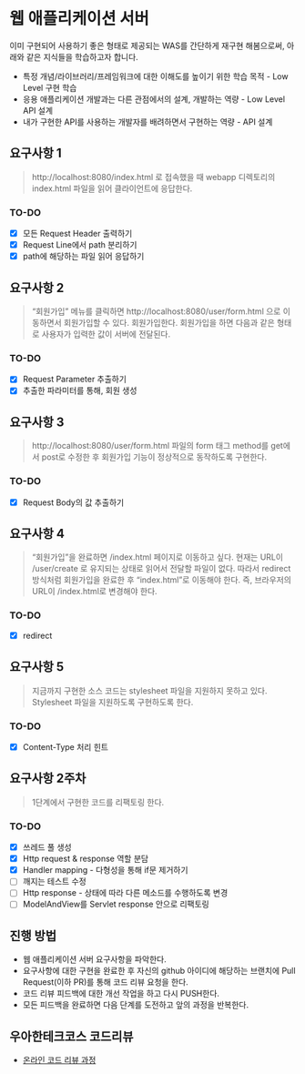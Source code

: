 # 웹 애플리케이션 서버

이미 구현되어 사용하기 좋은 형태로 제공되는 WAS를 간단하게 재구현 해봄으로써, 아래와 같은 지식들을 학습하고자 합니다.
- 특정 개념/라이브러리/프레임워크에 대한 이해도를 높이기 위한 학습 목적 - Low Level 구현 학습
- 응용 애플리케이션 개발과는 다른 관점에서의 설계, 개발하는 역량 - Low Level API 설계 
- 내가 구현한 API를 사용하는 개발자를 배려하면서 구현하는 역량 - API 설계

## 요구사항 1
> http://localhost:8080/index.html 로 접속했을 때 webapp 디렉토리의 index.html 파일을 읽어 클라이언트에 응답한다.

### TO-DO
- [x] 모든 Request Header 출력하기
- [x] Request Line에서 path 분리하기
- [x] path에 해당하는 파일 읽어 응답하기

## 요구사항 2 
> “회원가입” 메뉴를 클릭하면 http://localhost:8080/user/form.html 으로 이동하면서 회원가입할 수 있다. 회원가입한다.
> 회원가입을 하면 다음과 같은 형태로 사용자가 입력한 값이 서버에 전달된다.

### TO-DO
- [x] Request Parameter 추출하기 
- [x] 추출한 파라미터를 통해, 회원 생성

## 요구사항 3
> http://localhost:8080/user/form.html 파일의 form 태그 method를 get에서 post로 수정한 후 회원가입 기능이 정상적으로 동작하도록 구현한다.

### TO-DO
- [x] Request Body의 값 추출하기

## 요구사항 4
> “회원가입”을 완료하면 /index.html 페이지로 이동하고 싶다. 현재는 URL이 /user/create 로 유지되는 상태로 읽어서 전달할 파일이 없다. 따라서 redirect 방식처럼 회원가입을 완료한 후 “index.html”로 이동해야 한다. 즉, 브라우저의 URL이 /index.html로 변경해야 한다.

### TO-DO

- [x] redirect

## 요구사항 5
> 지금까지 구현한 소스 코드는 stylesheet 파일을 지원하지 못하고 있다. Stylesheet 파일을 지원하도록 구현하도록 한다.

### TO-DO

- [x] Content-Type 처리 힌트
 
## 요구사항 2주차
> 1단계에서 구현한 코드를 리팩토링 한다.

### TO-DO
- [x] 쓰레드 풀 생성
- [x] Http request & response 역할 분담 
- [x] Handler mapping - 다형성을 통해 if문 제거하기
- [ ] 깨지는 테스트 수정
- [ ] Http response - 상태에 따라 다른 메소드를 수행하도록 변경
- [ ] ModelAndView를 Servlet response 안으로 리팩토링 

## 진행 방법
* 웹 애플리케이션 서버 요구사항을 파악한다.
* 요구사항에 대한 구현을 완료한 후 자신의 github 아이디에 해당하는 브랜치에 Pull Request(이하 PR)를 통해 코드 리뷰 요청을 한다.
* 코드 리뷰 피드백에 대한 개선 작업을 하고 다시 PUSH한다.
* 모든 피드백을 완료하면 다음 단계를 도전하고 앞의 과정을 반복한다.

## 우아한테크코스 코드리뷰
* [온라인 코드 리뷰 과정](https://github.com/woowacourse/woowacourse-docs/blob/master/maincourse/README.md)